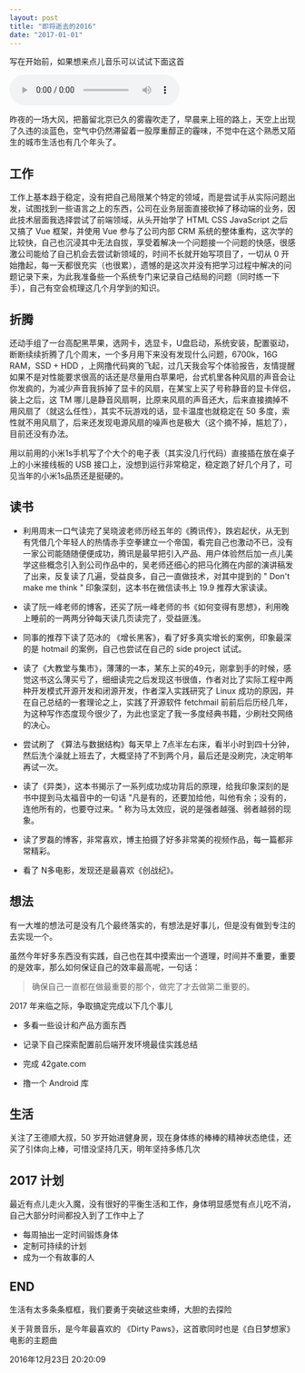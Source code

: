 ```yaml
---
layout: post
title: "即将逝去的2016"
date: "2017-01-01"
---
```



写在开始前，如果想来点儿音乐可以试试下面这首

<audio src="http://7xo3oi.com1.z0.glb.clouddn.com/Of%20Monsters%20And%20Men%20-%20Dirty%20Paws.mp3" controls="controls">
Your browser does not support the audio element.
</audio>


昨夜的一场大风，把蓄留北京已久的雾霾吹走了，早晨来上班的路上，天空上出现了久违的淡蓝色，空气中仍然滞留着一股厚重醇正的霾味，不觉中在这个熟悉又陌生的城市生活也有几个年头了。


## 工作

工作上基本趋于稳定，没有把自己局限某个特定的领域，而是尝试手从实际问题出发，试图找到一些语言之上的东西，公司在业务层面直接砍掉了移动端的业务，因此技术层面我选择尝试了前端领域，从头开始学了 HTML CSS JavaScript 之后又搞了 Vue 框架，并使用 Vue 参与了公司内部 CRM 系统的整体重构，这次学的比较快，自己也沉浸其中无法自拔，享受着解决一个问题接一个问题的快感，很感激公司能给了自己机会去尝试新领域的，时间不长就开始写项目了，一切从 0 开始撸起，每一天都很充实（也很累），遗憾的是这次并没有把学习过程中解决的问题记录下来，为此我准备些一个系统专门来记录自己结局的问题（同时练一下手），自己有空会梳理这几个月学到的知识。

## 折腾
还动手组了一台高配黑苹果，选网卡，选显卡，U盘启动，系统安装，配置驱动，断断续续折腾了几个周末，一个多月用下来没有发现什么问题，6700k，16G RAM，SSD + HDD ，上网撸代码爽的飞起，过几天我会写个体验报告，友情提醒如果不是对性能要求很高的话还是尽量用白苹果吧，台式机里各种风扇的声音会让你发疯的，为减少声音我拆掉了显卡的风扇，在某宝上买了号称静音的显卡伴侣，装上之后，这 TM 哪儿是静音风扇啊，比原来风扇的声音还大，后来直接摘掉不用风扇了（就这么任性），其实不玩游戏的话，显卡温度也就稳定在 50 多度，索性就不用风扇了，后来还发现电源风扇的噪声也是极大（这个摘不掉，尴尬了），目前还没有办法。

用以前用的小米1s手机写了个大个的电子表（其实没几行代码）直接插在放在桌子上的小米接线板的 USB 接口上，没想到运行非常稳定，稳定跑了好几个月了，可见当年的小米1s品质还是挺硬的。

## 读书

- 利用周末一口气读完了吴晓波老师历经五年的《腾讯传》，跌宕起伏，从无到有凭借几个年轻人的热情赤手空拳建立一个帝国，看完自己也激动不已，没有一家公司能随随便便成功，腾讯是最早把引入产品、用户体验然后加一点儿美学这些概念引入到公司作品中的，吴老师还细心的把马化腾在内部的演讲稿发了出来，反复读了几遍，受益良多，自己一直做技术，对其中提到的 " Don't make me think " 印象深刻，这本书在微信读书上 19.9 推荐大家读读。

- 读了阮一峰老师的博客，还买了阮一峰老师的书《如何变得有思想》，利用晚上睡前的一两两分钟每天读几页读完了，受益匪浅。

- 同事的推荐下读了范冰的 《增长黑客》，看了好多真实增长的案例，印象最深的是 hotmail 的案例，自己也尝试在自己的 side project 试试。

- 读了《大教堂与集市》，薄薄的一本，某东上买的49元，刚拿到手的时候，感觉这书这么薄买亏了，细细读完之后发现这书很值，作者对比了实际工程中两种开发模式开源开发和闭源开发，作者深入实践研究了 Linux 成功的原因，并在自己总结的一套理论之上，实践了开源软件 fetchmail 前前后后历经几年，为这种写作态度现今很少了，为此也坚定了我一多度经典书籍，少刷社交网络的决心。

- 尝试刷了 《算法与数据结构》每天早上 7点半左右床，看半小时到四十分钟，然后洗个澡就上班去了，大概坚持了不到两个月，最后还是没刷完，决定明年再试一次。

- 读了《异类》，这本书揭示了一系列成功成功背后的原理，给我印象深刻的是书中提到马太福音中的一句话 "凡是有的，还要加给他，叫他有余；没有的，连他所有的，也要夺过来。" 称为马太效应，说的是强者越强、弱者越弱的现象。

- 读了罗磊的博客，非常喜欢，博主拍摄了好多非常美的视频作品，每一篇都非常精彩。

- 看了 N多电影，发现还是最喜欢《创战纪》。

## 想法

有一大堆的想法可是没有几个最终落实的，有想法是好事儿，但是没有做到专注的去实现一个。

虽然今年好多东西没有实践，自己也在其中摸索出一个道理，时间并不重要，重要的是效率，那么如何保证自己的效率最高呢，一句话：

> 确保自己一直都在做最重要的那个，做完了才去做第二重要的。


2017 年来临之际，争取搞定完成以下几个事儿

- 多看一些设计和产品方面东西

- 记录下自己探索配置前后端开发环境最佳实践总结

- 完成 42gate.com

- 撸一个 Android 库


## 生活

关注了王德顺大叔，50 岁开始进健身房，现在身体练的棒棒的精神状态绝佳，还买了引体向上棒，可惜没坚持几天，明年坚持多练几次
## 2017 计划

最近有点儿走火入魔，没有很好的平衡生活和工作，身体明显感觉有点儿吃不消，自己大部分时间都投入到了工作中上了

- 每周抽出一定时间锻炼身体
- 定制可持续的计划
- 成为一个有故事的人


## END

生活有太多条条框框，我们要勇于突破这些束缚，大胆的去探险

关于背景音乐，是今年最喜欢的 《Dirty Paws》，这首歌同时也是《白日梦想家》电影的主题曲

2016年12月23日 20:20:09
